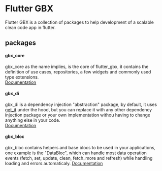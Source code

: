 
# Flutter GBX
Flutter GBX is a collection of packages to help development of 
a scalable clean code app in flutter.

## packages
#### gbx_core
gbx_core as the name implies, is the core of flutter_gbx, it contains
the definition of use cases, repositories, a few widgets and commonly
used type extensions.  
[Documentation](https://github.com/GB0307/flutter_gbx/tree/main/gbx_core)  

#### gbx_di
gbx_di is a dependency injection "abstraction" package, by default, it
uses [get_it](https://pub.dev/packages/get_it) under the hood, but you
can replace it with any other dependency injection package or your own
implementation withou having to change anything else in your code.  
[Documentation](https://github.com/GB0307/flutter_gbx/tree/main/gbx_di)  

#### gbx_bloc
gbx_bloc contains helpers and base blocs to be used in your applications,
one example is the "DataBloc", which can handle most data operation events
(fetch, set, update, clean, fetch_more and refresh) while handling loading
and errors automaticaly.
[Documentation](https://github.com/GB0307/flutter_gbx/tree/main/gbx_bloc)  
